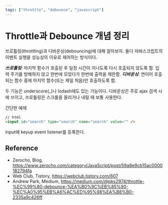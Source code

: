 ```yaml
---
tags: ["throttle", "debounce", "javascript"]
---
```


# Throttle과 Debounce 개념 정리 

쓰로틀링(throttling)과 디바운싱(debouncing)에 대해 알아보자. 
둘다 자바스크립트의 이벤트 실행을 성능상의 이유로 제어하는 방식이다. 

***쓰로틀링***: 마지막 함수가 호출된 후 일정 시간이 지나도록 다시 호출되지 않도록 함. 입력 주기를 방해하지 않고 한번에 모았다가 한번에 출력을 제한함.
***디바운싱***: 연이어 호출되는 함수 중에 마지막 함수(또는 제일 처음)만 호출하도록 함.

두 기능은 underscore(_)나 lodash에도 있는 기능이다. 디바운싱은 주로 ajax 검색 시에 쓰이고, 쓰로틀링은 스크롤을 올리거나 내릴 때 보통 사용한다. 

간단한 예제
```html
// html
<input id="search" type="search" name="search" value="" />
```
input에 keyup event listener를 등록한다.


## Reference
- Zerocho, Blog, https://www.zerocho.com/category/JavaScript/post/59a8e9cb15ac0000182794fa
- Web Club, Tistory, https://webclub.tistory.com/607
- Andrew Park, Medium, https://medium.com/@pks2974/throttle-%EC%99%80-debounce-%EA%B0%9C%EB%85%90-%EC%A0%95%EB%A6%AC%ED%95%98%EA%B8%B0-2335a9c426ff